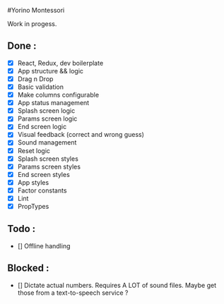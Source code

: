 #Yorino Montessori

Work in progess.

## Done :
- [x] React, Redux, dev boilerplate
- [x] App structure && logic
- [x] Drag n Drop
- [x] Basic validation
- [x] Make columns configurable
- [x] App status management
- [x] Splash screen logic
- [x] Params screen logic
- [x] End screen logic
- [x] Visual feedback (correct and wrong guess)
- [x] Sound management
- [x] Reset logic
- [x] Splash screen styles
- [x] Params screen styles
- [x] End screen styles
- [x] App styles
- [x] Factor constants
- [x] Lint
- [x] PropTypes

## Todo :
- [] Offline handling

## Blocked :
- [] Dictate actual numbers. Requires A LOT of sound files. Maybe get those from a text-to-speech service ?
